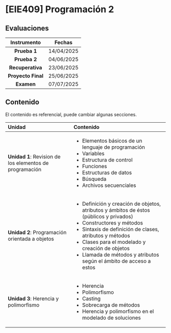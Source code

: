 # **[EIE409] Programación 2**

## Evaluaciones

| Instrumento | Fechas | 
|:-:|:-:|
| **Prueba 1** | 14/04/2025 |
| **Prueba 2** | 04/06/2025 |
| **Recuperativa** | 23/06/2025 |
| **Proyecto Final** | 25/06/2025 |
| **Examen** | 07/07/2025 |

## Contenido

El contenido es referencial, puede cambiar algunas secciones.

| Unidad | Contenido | 
|:-|:-|
| **Unidad 1**: Revision de los elementos de programación | <ul><li>Elementos básicos de un lenguaje de programación</li> <li>Variables</li> <li>Estructura de control</li> <li>Funciones</li> <li>Estructuras de datos</li> <li>Búsqueda</li> <li>Archivos secuenciales</li></ul> |
| **Unidad 2**: Programación orientada a objetos | <ul><li>Definición y creación de objetos, atributos y ámbitos de éstos (públicos y privados)</li> <li>Constructores y métodos</li> <li>Sintaxis de definición de clases, atributos y métodos</li> <li>Clases para el modelado y creación de objetos</li> <li>Llamada de métodos y atributos según el ámbito de acceso a estos</li></ul> |
| **Unidad 3**: Herencia y polimorfismo | <ul><li>Herencia</li> <li>Polimorfismo</li> <li>Casting</li> <li>Sobrecarga de métodos</li> <li>Herencia y polimorfismo en el modelado de soluciones</li></ul> |


